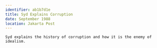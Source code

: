 ```yaml
---
identifier: ab1b7d1e
title: Syd Explains Corruption
date: September 1988 
location: Jakarta Post
---
```


```synopsis
Syd explains the history of corruption and how it is the enemy of idealism. 
```

